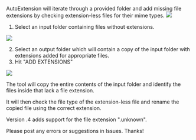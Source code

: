 AutoExtension will iterate through a provided folder and add missing file extensions by checking extension-less files for their mime types.
<img src=https://github.com/northloopforensics/AutoExtension/assets/73806121/30adec42-3105-415e-8ee3-e27457b132c9>
1.  Select an input folder containing files without extensions.
<img src=https://github.com/northloopforensics/AutoExtension/assets/73806121/7afc5bc6-82fd-421d-8bfd-cb552199c2b8>
   
2.  Select an output folder which will contain a copy of the input folder with extensions added for appropriate files.
3.  Hit "ADD EXTENSIONS"
<img src=https://github.com/northloopforensics/AutoExtension/assets/73806121/34ca1ff9-794e-4a05-ab71-48f8bcedfbf9>



The tool will copy the entire contents of the input folder and identify the files inside that lack a file extension.

It will then check the file type of the extension-less file and rename the copied file using the correct extension. 

Version .4 adds support for the file extension ".unknown". 

Please post any errors or suggestions in Issues.  Thanks!
